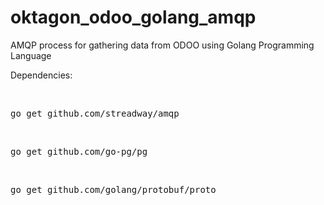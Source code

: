 # oktagon_odoo_golang_amqp
AMQP process for gathering data from ODOO using Golang Programming Language

<p>Dependencies:</p> <br/>
<pre>go get github.com/streadway/amqp</pre> <br/>
<pre>go get github.com/go-pg/pg</pre> <br/>
<pre>go get github.com/golang/protobuf/proto</pre> <br/>
